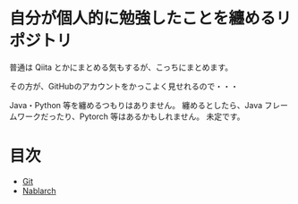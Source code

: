 # 自分が個人的に勉強したことを纏めるリポジトリ

普通は Qiita とかにまとめる気もするが、こっちにまとめます。

その方が、GitHubのアカウントをかっこよく見せれるので・・・

Java・Python 等を纏めるつもりはありません。
纏めるとしたら、Java フレームワークだったり、Pytorch 等はあるかもしれません。
未定です。

# 目次

- [Git](./my_git_summary/README.md)
- [Nablarch](./myNablarchSummary/README.md)
